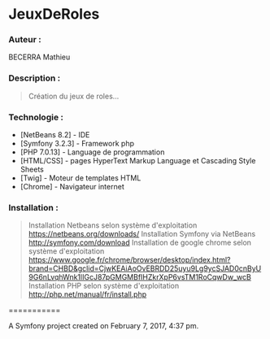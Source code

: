 # JeuxDeRoles
### Auteur :
BECERRA Mathieu
### Description :
> Création du jeux de roles...
> 
> 
> 
> 
> 
### Technologie :
* [NetBeans 8.2] - IDE
* [Symfony 3.2.3] - Framework php
* [PHP 7.0.13] - Language de programmation
* [HTML/CSS] - pages HyperText Markup Language et Cascading Style Sheets
* [Twig] - Moteur de templates HTML
* [Chrome] - Navigateur internet
### Installation :
> Installation Netbeans selon système d'exploitation
<https://netbeans.org/downloads/>
> Installation Symfony via NetBeans
<http://symfony.com/download>
> Installation de google chrome selon système d'exploitation
<https://www.google.fr/chrome/browser/desktop/index.html?brand=CHBD&gclid=CjwKEAiAoOvEBRDD25uyu9Lg9ycSJAD0cnByU9G6nLvqhWnk1lIGcJ87pGMGMBfIHZkrXpP6vsTM1RoCqwDw_wcB>
> Installation PHP selon système d'exploitation
<http://php.net/manual/fr/install.php>

===========

A Symfony project created on February 7, 2017, 4:37 pm.
